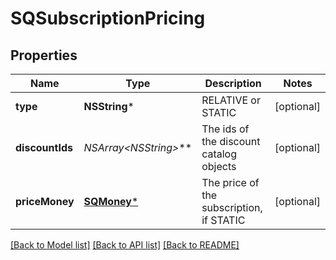 # SQSubscriptionPricing

## Properties
Name | Type | Description | Notes
------------ | ------------- | ------------- | -------------
**type** | **NSString*** | RELATIVE or STATIC | [optional] 
**discountIds** | **NSArray&lt;NSString*&gt;*** | The ids of the discount catalog objects | [optional] 
**priceMoney** | [**SQMoney***](SQMoney.md) | The price of the subscription, if STATIC | [optional] 

[[Back to Model list]](../README.md#documentation-for-models) [[Back to API list]](../README.md#documentation-for-api-endpoints) [[Back to README]](../README.md)


